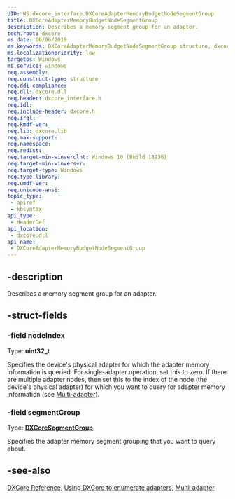 ```yaml
---
UID: NS:dxcore_interface.DXCoreAdapterMemoryBudgetNodeSegmentGroup
title: DXCoreAdapterMemoryBudgetNodeSegmentGroup
description: Describes a memory segment group for an adapter.
tech.root: dxcore
ms.date: 06/06/2019
ms.keywords: DXCoreAdapterMemoryBudgetNodeSegmentGroup structure, dxcore_interface.dxcoreadaptermemorybudgetnodesegmentgroup
ms.localizationpriority: low
targetos: Windows
ms.service: windows
req.assembly: 
req.construct-type: structure
req.ddi-compliance: 
req.dll: dxcore.dll
req.header: dxcore_interface.h
req.idl: 
req.include-header: dxcore.h
req.irql: 
req.kmdf-ver: 
req.lib: dxcore.lib
req.max-support: 
req.namespace: 
req.redist: 
req.target-min-winverclnt: Windows 10 (Build 18936)
req.target-min-winversvr: 
req.target-type: Windows
req.type-library: 
req.umdf-ver: 
req.unicode-ansi: 
topic_type:
 - apiref
 - kbsyntax
api_type:
 - HeaderDef
api_location:
 - dxcore.dll
api_name:
 - DXCoreAdapterMemoryBudgetNodeSegmentGroup
---
```


## -description

Describes a memory segment group for an adapter.

## -struct-fields

### -field nodeIndex

Type: **uint32_t**

Specifies the device's physical adapter for which the adapter memory information is queried. For single-adapter operation, set this to zero. If there are multiple adapter nodes, then set this to the index of the node (the device's physical adapter) for which you want to query for adapter memory information (see [Multi-adapter](/windows/win32/direct3d12/multi-engine)).

### -field segmentGroup

Type: **[DXCoreSegmentGroup](/windows/win32/api/dxcore_interface/ne-dxcore_interface-dxcoresegmentgroup)**

Specifies the adapter memory segment grouping that you want to query about.

## -see-also

[DXCore Reference](/windows/win32/dxcore/dxcore-reference), [Using DXCore to enumerate adapters](/windows/win32/dxcore/dxcore-enum-adapters), [Multi-adapter](/windows/win32/direct3d12/multi-engine)
